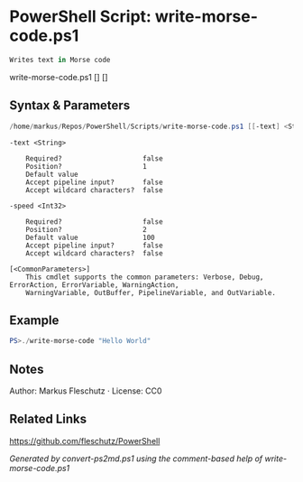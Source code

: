 # PowerShell Script: write-morse-code.ps1
```powershell
Writes text in Morse code
```

write-morse-code.ps1 [<text>] [<speed>]

## Syntax & Parameters
```powershell
/home/markus/Repos/PowerShell/Scripts/write-morse-code.ps1 [[-text] <String>] [[-speed] <Int32>] [<CommonParameters>]
```

```
-text <String>
    
    Required?                    false
    Position?                    1
    Default value                
    Accept pipeline input?       false
    Accept wildcard characters?  false
```

```
-speed <Int32>
    
    Required?                    false
    Position?                    2
    Default value                100
    Accept pipeline input?       false
    Accept wildcard characters?  false
```

```
[<CommonParameters>]
    This cmdlet supports the common parameters: Verbose, Debug, ErrorAction, ErrorVariable, WarningAction, 
    WarningVariable, OutBuffer, PipelineVariable, and OutVariable.
```

## Example
```powershell
PS>./write-morse-code "Hello World"
```


## Notes
Author: Markus Fleschutz · License: CC0

## Related Links
https://github.com/fleschutz/PowerShell

*Generated by convert-ps2md.ps1 using the comment-based help of write-morse-code.ps1*
